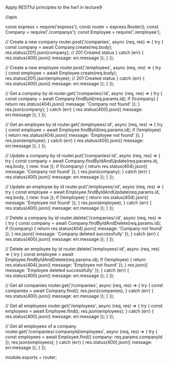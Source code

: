 Apply RESTful principles to the hw1 in lecture9



//apis

const express = require('express');
const router = express.Router();
const Company = require('./companys');
const Employee = require('./employee');

// Create a new company
router.post('/companies', async (req, res) => {
  try {
    const company = await Company.create(req.body);
    res.status(201).json(company); // 201 Created status
  } catch (err) {
    res.status(400).json({ message: err.message });
  }
});

// Create a new employee
router.post('/employees', async (req, res) => {
  try {
    const employee = await Employee.create(req.body);
    res.status(201).json(employee); // 201 Created status
  } catch (err) {
    res.status(400).json({ message: err.message });
  }
});

// Get a company by id
router.get('/companies/:id', async (req, res) => {
  try {
    const company = await Company.findById(req.params.id);
    if (!company) {
      return res.status(404).json({ message: 'Company not found' });
    }
    res.json(company);
  } catch (err) {
    res.status(400).json({ message: err.message });
  }
});

// Get an employee by id
router.get('/employees/:id', async (req, res) => {
  try {
    const employee = await Employee.findById(req.params.id);
    if (!employee) {
      return res.status(404).json({ message: 'Employee not found' });
    }
    res.json(employee);
  } catch (err) {
    res.status(400).json({ message: err.message });
  }
});

// Update a company by id
router.put('/companies/:id', async (req, res) => {
  try {
    const company = await Company.findByIdAndUpdate(req.params.id, req.body, { new: true });
    if (!company) {
      return res.status(404).json({ message: 'Company not found' });
    }
    res.json(company);
  } catch (err) {
    res.status(400).json({ message: err.message });
  }
});

// Update an employee by id
router.put('/employees/:id', async (req, res) => {
  try {
    const employee = await Employee.findByIdAndUpdate(req.params.id, req.body, { new: true });
    if (!employee) {
      return res.status(404).json({ message: 'Employee not found' });
    }
    res.json(employee);
  } catch (err) {
    res.status(400).json({ message: err.message });
  }
});

// Delete a company by id
router.delete('/companies/:id', async (req, res) => {
  try {
    const company = await Company.findByIdAndDelete(req.params.id);
    if (!company) {
      return res.status(404).json({ message: 'Company not found' });
    }
    res.json({ message: 'Company deleted successfully' });
  } catch (err) {
    res.status(400).json({ message: err.message });
  }
});

// Delete an employee by id
router.delete('/employees/:id', async (req, res) => {
  try {
    const employee = await Employee.findByIdAndDelete(req.params.id);
    if (!employee) {
      return res.status(404).json({ message: 'Employee not found' });
    }
    res.json({ message: 'Employee deleted successfully' });
  } catch (err) {
    res.status(400).json({ message: err.message });
  }
});

// Get all companies
router.get('/companies', async (req, res) => {
  try {
    const companies = await Company.find();
    res.json(companies);
  } catch (err) {
    res.status(400).json({ message: err.message });
  }
});

// Get all employees
router.get('/employees', async (req, res) => {
  try {
    const employees = await Employee.find();
    res.json(employees);
  } catch (err) {
    res.status(400).json({ message: err.message });
  }
});

// Get all employees of a company
router.get('/companies/:companyId/employees', async (req, res) => {
  try {
    const employees = await Employee.find({ company: req.params.companyId });
    res.json(employees);
  } catch (err) {
    res.status(400).json({ message: err.message });
  }
});

module.exports = router;
